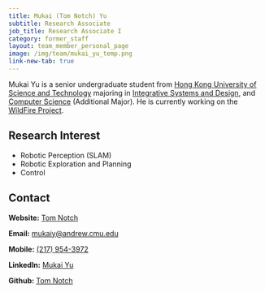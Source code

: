 ```yaml
---
title: Mukai (Tom Notch) Yu
subtitle: Research Associate
job_title: Research Associate I
category: former_staff
layout: team_member_personal_page
image: /img/team/mukai_yu_temp.png
link-new-tab: true
---
```


Mukai Yu is a senior undergraduate student from [Hong Kong University of Science and Technology](https://hkust.edu.hk/) majoring in [Integrative Systems and Design](https://isd.hkust.edu.hk/), and [Computer Science](https://cse.hkust.edu.hk/) (Additional Major). He is currently working on the [WildFire Project](https://theairlab.org/wildfire/).

## Research Interest

* Robotic Perception (SLAM)
* Robotic Exploration and Planning
* Control

## Contact

**Website:** [Tom Notch](https://tomnotch.top)

**Email:** [mukaiy@andrew.cmu.edu](mailto:mukaiy@andrew.cmu.edu)

**Mobile:** [(217) 954-3972](tel:+1(217)9543972)

**LinkedIn:** [Mukai Yu](https://www.linkedin.com/in/tomnotch)

**Github:** [Tom Notch](https://github.com/Tom-Notch)
